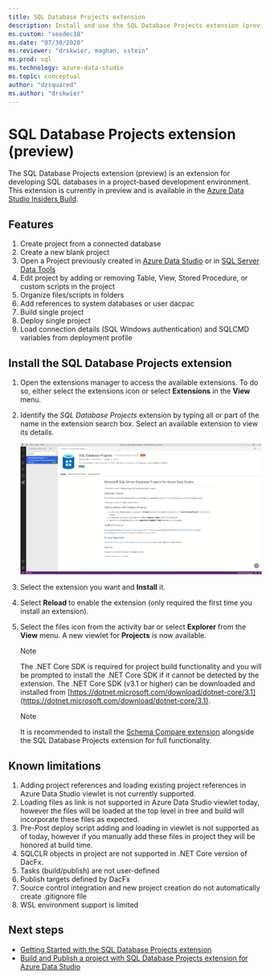 ```yaml
---
title: SQL Database Projects extension
description: Install and use the SQL Database Projects extension (preview) for Azure Data Studio
ms.custom: "seodec18"
ms.date: "07/30/2020"
ms.reviewer: "drskwier, maghan, sstein"
ms.prod: sql
ms.technology: azure-data-studio
ms.topic: conceptual
author: "dzsquared"
ms.author: "drskwier"
---
```

# SQL Database Projects extension (preview)

The SQL Database Projects extension (preview) is an extension for developing SQL databases in a project-based development environment. This extension is currently in preview and is available in the [Azure Data Studio Insiders Build](https://github.com/microsoft/azuredatastudio#try-out-the-latest-insiders-build-from-main).


## Features
1. Create project from a connected database 
2. Create a new blank project
3. Open a Project previously created in [Azure Data Studio](sql-database-project-extension-getting-started.md) or in [SQL Server Data Tools](../ssdt/sql-server-data-tools.md) 
4. Edit project by adding or removing Table, View, Stored Procedure, or custom scripts in the project 
5. Organize files/scripts in folders 
6. Add references to system databases or user dacpac
7. Build single project 
8. Deploy single project
9. Load connection details (SQL Windows authentication) and SQLCMD variables from deployment profile 

## Install the SQL Database Projects extension

1. Open the extensions manager to access the available extensions.  To do so, either select the extensions icon or select **Extensions** in the **View** menu.
2. Identify the *SQL Database Projects* extension by typing all or part of the name in the extension search box. Select an available extension to view its details.

   ![Install extension](media/extensions/sql-database-projects-extension/install-database-projects.png)

3. Select the extension you want and **Install** it.
4. Select **Reload** to enable the extension (only required the first time you install an extension).
5. Select the files icon from the activity bar or select **Explorer** from the **View** menu. A new viewlet for **Projects** is now available.


   > [!NOTE]
   > The .NET Core SDK is required for project build functionality and you will be prompted to install the .NET Core SDK if it cannot be detected by the extension.  The .NET Core SDK (v3.1 or higher) can be downloaded and installed from [https://dotnet.microsoft.com/download/dotnet-core/3.1](https://dotnet.microsoft.com/download/dotnet-core/3.1).

   > [!NOTE]
   > It is recommended to install the [Schema Compare extension](schema-compare-extension.md) alongside the SQL Database Projects extension for full functionality.

## Known limitations
1. Adding project references and loading existing project references in Azure Data Studio viewlet is not currently supported. 
2. Loading files as link is not supported in Azure Data Studio viewlet today, however the files will be loaded at the top level in tree and build will incorporate these files as expected. 
3. Pre-Post deploy script adding and loading in viewlet is not supported as of today, however if you manually add these files in project they will be honored at build time. 
3. SQLCLR objects in project are not supported in .NET Core version of DacFx. 
3. Tasks (build/publish) are not user-defined
3. Publish targets defined by DacFx
3. Source control integration and new project creation do not automatically create .gitignore file 
3. WSL environment support is limited 

## Next steps
- [Getting Started with the SQL Database Projects extension](sql-database-project-extension-getting-started.md)
- [Build and Publish a project with SQL Database Projects extension for Azure Data Studio](sql-database-project-extension-build.md)
